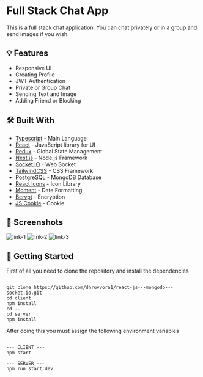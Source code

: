 # Full Stack Chat App

This is a full stack chat application. You can chat privately or in a group and send images if you wish.

## :bulb: Features

- Responsive UI
- Creating Profile
- JWT Authentication
- Private or Group Chat
- Sending Text and Image
- Adding Friend or Blocking

## :hammer_and_wrench: Built With

- [Typescript](https://www.typescriptlang.org/) - Main Language
- [React](https://reactjs.org/) - JavaScript library for UI
- [Redux](https://redux-toolkit.js.org/) - Global State Management
- [Nest.js](https://nestjs.com/) - Node.js Framework
- [Socket.IO](https://socket.io/) - Web Socket
- [TailwindCSS](https://tailwindcss.com/) - CSS Framework
- [PostgreSQL](https://account.mongodb.com/) - MongoDB Database
- [React Icons](https://react-icons.github.io/react-icons/) - Icon Library
- [Moment](https://momentjs.com/) - Date Formatting
- [Bcrypt](https://www.npmjs.com/package/bcryptjs) - Encryption
- [JS Cookie](https://www.npmjs.com/package/js-cookie) - Cookie

## :camera_flash: Screenshots

![link-1](https://user-images.githubusercontent.com/102798814/233103039-a41780e7-626e-494d-9635-8beff847fc09.jpg)
![link-2](https://user-images.githubusercontent.com/102798814/233103081-21e6c983-46b7-4ada-9d5d-c9ba27e2a06b.jpg)
![link-3](https://user-images.githubusercontent.com/102798814/233103106-a5b94bcc-b929-44be-8e4b-26e519fdb170.jpg)

## :triangular_flag_on_post: Getting Started

First of all you need to clone the repository and install the dependencies

```shell

git clone https://github.com/dhruvvora1/react-js---mongodb---socket.io.git
cd client
npm install
cd ..
cd server
npm install

```

After doing this you must assign the following environment variables

```shell

--- CLIENT ---
npm start

--- SERVER ---
npm run start:dev

```
